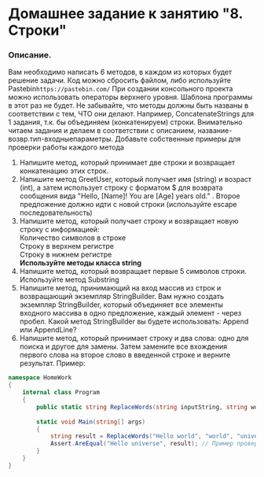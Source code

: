 # Домашнее задание к занятию "8. Строки"

### Описание.

Вам необходимо написать 6 методов, в каждом из которых будет решение задачи.
Код можно сбросить файлом, либо используйте Pastebin`https://pastebin.com/`
При создании консольного проекта можно использовать операторы верхнего уровня. 
Шаблона программы в этот раз не будет. Не забывайте, что методы должны быть названы в соответствии с тем, ЧТО они делают. Например, ConcatenateStrings для 1 задания, т.к. бы объединяем (конкатенируем) строки. Внимательно читаем задания и делаем в соответствии с описанием, название-возвр.тип-входныепараметры. Добавьте собственные примеры для проверки работы каждого метода

1. Напишите метод, который принимает две строки и возвращает конкатенацию этих строк. 
2. Напишите метод GreetUser, который получает имя (string) и возраст (int), а затем использует строку с форматом $ для возврата
 сообщения вида "Hello, [Name]! You are [Age] years old." . 
Второе предложение должно идти с новой строки (используйте escape последовательность)
3. Напишите метод, который получает строку и возвращает новую строку с информацией:  
Количество символов в строке  
Строку в верхнем регистре  
Строку в нижнем регистре  
**Используйте методы класса string**  
4. Напишите метод, который возвращает первые 5 символов строки.  
Используйте метод Substring
5.  Напишите метод, принимающий на вход массив из строк и возвращающий экземпляр StringBuilder. Вам нужно создать
экземпляр StringBuilder, который объединяет все элементы входного массива в одно предложение, каждый элемент - через пробел.
Какой метод StringBuilder вы будете использовать: Append или AppendLine?
6. Напишите метод, который принимает строку и два слова: одно для поиска и другое для замены. 
Затем замените все вхождения первого слова на второе слово в введенной строке и верните результат.
Пример: 
```csharp
namespace HomeWork
{
    internal class Program
    {
        public static string ReplaceWords(string inputString, string wordToReplace, string replacementWord) {} // возвращаем строку
		
        static void Main(string[] args)
        {
            string result = ReplaceWords("Hello world", "world", "universe");
			Assert.AreEqual("Hello universe", result); // Пример проверки результата
        }
    }
}
```
